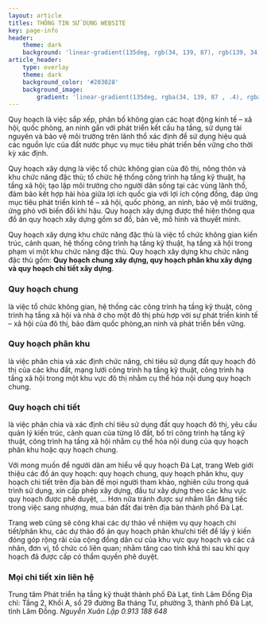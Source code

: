 ```yaml
---
layout: article
titles: THÔNG TIN SỬ DỤNG WEBSITE
key: page-info
header:
    theme: dark
    background: 'linear-gradient(135deg, rgb(34, 139, 87), rgb(139, 34, 139))'
article_header:
    type: overlay
    theme: dark
    background_color: '#203028'
    background_image:
        gradient: 'linear-gradient(135deg, rgba(34, 139, 87 , .4), rgba(139, 34, 139, .4))'
---
```

Quy hoạch là việc sắp xếp, phân bố không gian các hoạt động kinh tế – xã hội, quốc phòng, an ninh gắn với phát triển kết cấu hạ tầng, sử dụng tài nguyên và bảo vệ môi trường trên lãnh thổ xác định để sử dụng hiệu quả các nguồn lực của đất nước phục vụ mục tiêu phát triển bền vững cho thời kỳ xác định.

Quy hoạch xây dựng là việc tổ chức không gian của đô thị, nông thôn và khu chức năng đặc thù; tổ chức hệ thống công trình hạ tầng kỹ thuật, hạ tầng xã hội; tạo lập môi trường cho người dân sống tại các vùng lãnh thổ, đảm bảo kết hợp hài hòa giữa lợi ích quốc gia với lợi ích cộng đồng, đáp ứng mục tiêu phát triển kinh tế – xã hội, quốc phòng, an ninh, bảo vệ môi trường, ứng phó với biến đổi khí hậu. Quy hoạch xây dựng được thể hiện thông qua đồ án quy hoạch xây dựng gồm sơ đồ, bản vẽ, mô hình và thuyết minh.

Quy hoạch xây dựng khu chức năng đặc thù là việc tổ chức không gian kiến trúc, cảnh quan, hệ thống công trình hạ tầng kỹ thuật, hạ tầng xã hội trong phạm vi một khu chức năng đặc thù. Quy hoạch xây dựng khu chức năng đặc thù gồm: **Quy hoạch chung xây dựng, quy hoạch phân khu xây dựng và quy hoạch chi tiết xây dựng**.

### Quy hoạch chung 
là việc tổ chức không gian, hệ thống các công trình hạ tầng kỹ thuật, công trình hạ tầng xã hội và nhà ở cho một đô thị phù hợp vời sự phát triển kinh tế – xã hội của đô thị, bảo đảm quốc phòng,an ninh và phát triển bền vững.

### Quy hoạch phân khu 
là việc phân chia và xác định chức năng, chỉ tiêu sử dụng đất quy hoạch đô thị của các khu đất, mạng lưới công trình hạ tầng kỹ thuật, công trình hạ tầng xã hội trong một khu vực đô thị nhằm cụ thể hóa nội dung quy hoạch chung.

### Quy hoạch chi tiết 
là việc phân chia và xác định chỉ tiêu sử dụng đất quy hoạch đô thị, yêu cầu quản lý kiến trúc, cảnh quan của từng lô đất, bố trí công trình hạ tầng kỹ thuật, công trình hạ tầng xã hội nhằm cụ thể hóa nội dung của quy hoạch phân khu hoặc quy hoạch chung.

Với mong muốn để người dân am hiểu về quy hoạch Đà Lạt, trang Web giới thiệu các đồ án quy hoạch: quy hoạch chung, quy hoạch phân khu, quy hoạch chi tiết trên địa bàn để mọi người tham khảo, nghiên cứu trong quá trình sử dụng, xin cấp phép xây dựng, đầu tư xây dựng theo các khu vực quy hoạch được phê duyệt, … Hơn nữa tránh được sự nhầm lẫn đáng tiếc trong việc sang nhượng, mua bán đất đai trên địa bàn thành phố Đà Lạt.

Trang web cũng sẽ công khai các dự thảo về nhiệm vụ quy hoạch chi tiết/phân khu, các dự thảo đồ án quy hoạch phân khu/chi tiết để lấy ý kiến đóng góp rộng rãi của cộng đồng dân cư của khu vực quy hoạch và các cá nhân, đơn vị, tổ chức có liên quan; nhằm tăng cao tính khả thi sau khi quy hoạch đã được cấp có thẩm quyền phê duyệt.

### Mọi chi tiết xin liên hệ
Trung tâm Phát triển hạ tầng kỹ thuật thành phố Đà Lạt, tỉnh Lâm Đồng
Địa chỉ: Tầng 2, Khối A, số 29 đường Ba tháng Tư, phường 3, thành phố Đà Lạt, tỉnh Lâm Đồng.
*Nguyễn Xuân Lập*
*0.913 188 648*

